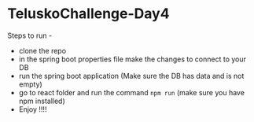 # TeluskoChallenge-Day4

Steps to run - 
* clone the repo
* in the spring boot properties file make the changes to connect to your DB 
* run the spring boot application (Make sure the DB has data and is not empty)
* go to react folder and run the command `npm run` (make sure you have npm installed)
* Enjoy !!!!

